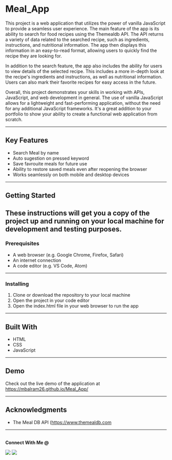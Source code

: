 # Meal_App
This project is a web application that utilizes the power of vanilla JavaScript to provide a seamless user experience. The main feature of the app is its ability to search for food recipes using the Themealdb API. The API returns a variety of data related to the searched recipe, such as ingredients, instructions, and nutritional information. The app then displays this information in an easy-to-read format, allowing users to quickly find the recipe they are looking for.

In addition to the search feature, the app also includes the ability for users to view details of the selected recipe. This includes a more in-depth look at the recipe's ingredients and instructions, as well as nutritional information. Users can also mark their favorite recipes for easy access in the future.

Overall, this project demonstrates your skills in working with APIs, JavaScript, and web development in general. The use of vanilla JavaScript allows for a lightweight and fast-performing application, without the need for any additional JavaScript frameworks. It's a great addition to your portfolio to show your ability to create a functional web application from scratch.

--------------------------------------------------------------------------------------------------------------------------------------------------------
## Key Features

- Search Meal by name
- Auto sugestion on pressed keyword
- Save favrouite meals for future use
- Ability to restore saved meals even after reopening the browser
- Works seamlessly on both mobile and desktop devices
--------------------------------------------------------------------------------------------------------------------------------------------------------
## Getting Started

These instructions will get you a copy of the project up and running on your local machine for development and testing purposes.
--------------------------------------------------------------------------------------------------------------------------------------------------------
### Prerequisites

- A web browser (e.g. Google Chrome, Firefox, Safari)
- An internet connection
- A code editor (e.g. VS Code, Atom)
--------------------------------------------------------------------------------------------------------------------------------------------------------
### Installing

1. Clone or download the repository to your local machine
2. Open the project in your code editor
3. Open the index.html file in your web browser to run the app
--------------------------------------------------------------------------------------------------------------------------------------------------------
## Built With

- HTML
- CSS
- JavaScript
--------------------------------------------------------------------------------------------------------------------------------------------------------
## Demo

Check out the live demo of the application at https://mbalram26.github.io/Meal_App/

--------------------------------------------------------------------------------------------------------------------------------------------------------

## Acknowledgments

- The Meal DB API (https://www.themealdb.com

--------------------------------------------------------------------------------------------------------------------------------------------------------
<br>
<strong>Connect With Me @</strong>

<p align="center">

<a href="https://www.linkedin.com/in/balram-maind"><img src="https://img.shields.io/badge/-BALRAM%20MAIND-0077B5?style=flat&logo=Linkedin&logoColor=white"/></a>
<a href="mailto:sbalram1000@gmail.com"><img src="https://img.shields.io/badge/-sbalram1000@gmail.com-D14836?style=flat&logo=Gmail&logoColor=white"/></a>
</a>

</p>

